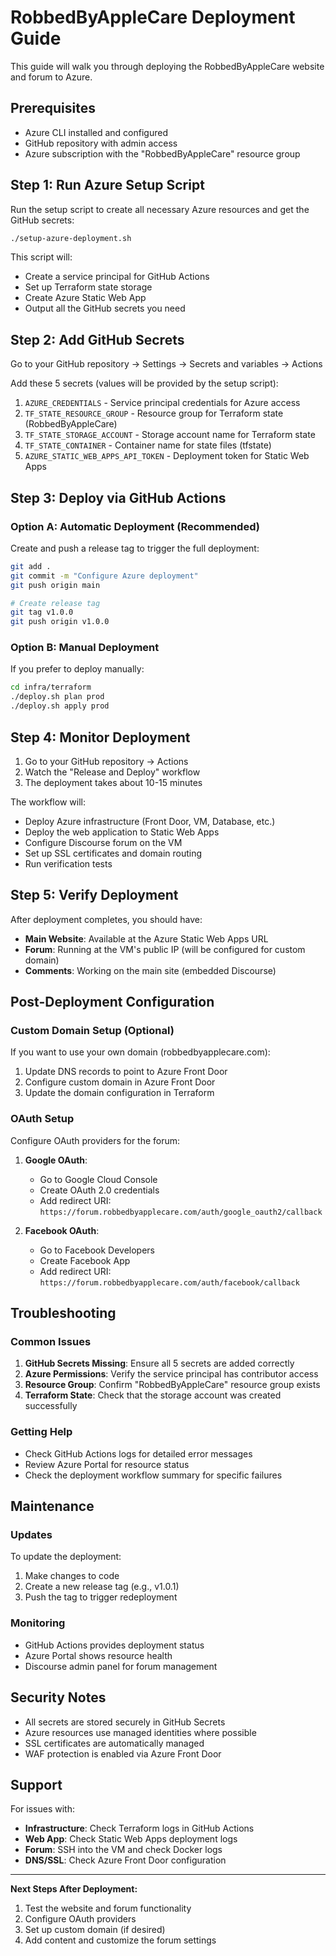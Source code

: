 # RobbedByAppleCare Deployment Guide

This guide will walk you through deploying the RobbedByAppleCare website and forum to Azure.

## Prerequisites

- Azure CLI installed and configured
- GitHub repository with admin access
- Azure subscription with the "RobbedByAppleCare" resource group

## Step 1: Run Azure Setup Script

Run the setup script to create all necessary Azure resources and get the GitHub secrets:

```bash
./setup-azure-deployment.sh
```

This script will:
- Create a service principal for GitHub Actions
- Set up Terraform state storage
- Create Azure Static Web App
- Output all the GitHub secrets you need

## Step 2: Add GitHub Secrets

Go to your GitHub repository → Settings → Secrets and variables → Actions

Add these 5 secrets (values will be provided by the setup script):

1. `AZURE_CREDENTIALS` - Service principal credentials for Azure access
2. `TF_STATE_RESOURCE_GROUP` - Resource group for Terraform state (RobbedByAppleCare)
3. `TF_STATE_STORAGE_ACCOUNT` - Storage account name for Terraform state
4. `TF_STATE_CONTAINER` - Container name for state files (tfstate)
5. `AZURE_STATIC_WEB_APPS_API_TOKEN` - Deployment token for Static Web Apps

## Step 3: Deploy via GitHub Actions

### Option A: Automatic Deployment (Recommended)

Create and push a release tag to trigger the full deployment:

```bash
git add .
git commit -m "Configure Azure deployment"
git push origin main

# Create release tag
git tag v1.0.0
git push origin v1.0.0
```

### Option B: Manual Deployment

If you prefer to deploy manually:

```bash
cd infra/terraform
./deploy.sh plan prod
./deploy.sh apply prod
```

## Step 4: Monitor Deployment

1. Go to your GitHub repository → Actions
2. Watch the "Release and Deploy" workflow
3. The deployment takes about 10-15 minutes

The workflow will:
- Deploy Azure infrastructure (Front Door, VM, Database, etc.)
- Deploy the web application to Static Web Apps
- Configure Discourse forum on the VM
- Set up SSL certificates and domain routing
- Run verification tests

## Step 5: Verify Deployment

After deployment completes, you should have:

- **Main Website**: Available at the Azure Static Web Apps URL
- **Forum**: Running at the VM's public IP (will be configured for custom domain)
- **Comments**: Working on the main site (embedded Discourse)

## Post-Deployment Configuration

### Custom Domain Setup (Optional)

If you want to use your own domain (robbedbyapplecare.com):

1. Update DNS records to point to Azure Front Door
2. Configure custom domain in Azure Front Door
3. Update the domain configuration in Terraform

### OAuth Setup

Configure OAuth providers for the forum:

1. **Google OAuth**:
   - Go to Google Cloud Console
   - Create OAuth 2.0 credentials
   - Add redirect URI: `https://forum.robbedbyapplecare.com/auth/google_oauth2/callback`

2. **Facebook OAuth**:
   - Go to Facebook Developers
   - Create Facebook App
   - Add redirect URI: `https://forum.robbedbyapplecare.com/auth/facebook/callback`

## Troubleshooting

### Common Issues

1. **GitHub Secrets Missing**: Ensure all 5 secrets are added correctly
2. **Azure Permissions**: Verify the service principal has contributor access
3. **Resource Group**: Confirm "RobbedByAppleCare" resource group exists
4. **Terraform State**: Check that the storage account was created successfully

### Getting Help

- Check GitHub Actions logs for detailed error messages
- Review Azure Portal for resource status
- Check the deployment workflow summary for specific failures

## Maintenance

### Updates

To update the deployment:
1. Make changes to code
2. Create a new release tag (e.g., v1.0.1)
3. Push the tag to trigger redeployment

### Monitoring

- GitHub Actions provides deployment status
- Azure Portal shows resource health
- Discourse admin panel for forum management

## Security Notes

- All secrets are stored securely in GitHub Secrets
- Azure resources use managed identities where possible
- SSL certificates are automatically managed
- WAF protection is enabled via Azure Front Door

## Support

For issues with:
- **Infrastructure**: Check Terraform logs in GitHub Actions
- **Web App**: Check Static Web Apps deployment logs
- **Forum**: SSH into the VM and check Docker logs
- **DNS/SSL**: Check Azure Front Door configuration

---

**Next Steps After Deployment:**
1. Test the website and forum functionality
2. Configure OAuth providers
3. Set up custom domain (if desired)
4. Add content and customize the forum settings